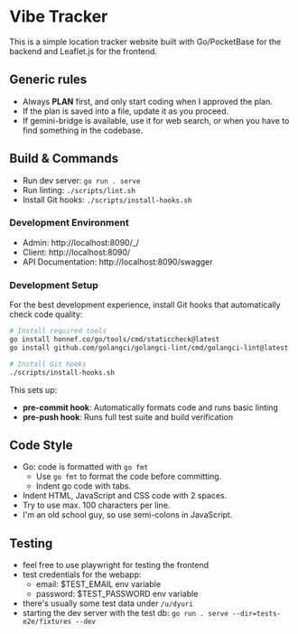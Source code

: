 # Vibe Tracker

This is a simple location tracker website built with Go/PocketBase for the backend and
Leaflet.js for the frontend.

## Generic rules

- Always **PLAN** first, and only start coding when I approved the plan.
- If the plan is saved into a file, update it as you proceed.
- If gemini-bridge is available, use it for web search, or when you have to find something in the codebase.

## Build & Commands

- Run dev server: `go run . serve`
- Run linting: `./scripts/lint.sh`
- Install Git hooks: `./scripts/install-hooks.sh`

### Development Environment

- Admin: http://localhost:8090/\_/
- Client: http://localhost:8090/
- API Documentation: http://localhost:8090/swagger

### Development Setup

For the best development experience, install Git hooks that automatically check code quality:

```bash
# Install required tools
go install honnef.co/go/tools/cmd/staticcheck@latest
go install github.com/golangci/golangci-lint/cmd/golangci-lint@latest

# Install Git hooks
./scripts/install-hooks.sh
```

This sets up:

- **pre-commit hook**: Automatically formats code and runs basic linting
- **pre-push hook**: Runs full test suite and build verification

## Code Style

- Go: code is formatted with `go fmt`
  - Use `go fmt` to format the code before committing.
  - Indent go code with tabs.
- Indent HTML, JavaScript and CSS code with 2 spaces.
- Try to use max. 100 characters per line.
- I'm an old school guy, so use semi-colons in JavaScript.

## Testing

- feel free to use playwright for testing the frontend
- test credentials for the webapp:
  - email: $TEST_EMAIL env variable
  - password: $TEST_PASSWORD env variable
- there's usually some test data under `/u/dyuri`
- starting the dev server with the test db: `go run . serve --dir=tests-e2e/fixtures --dev`
